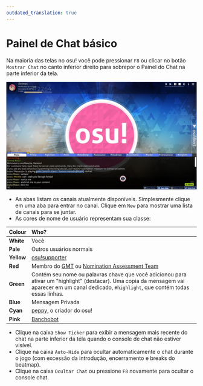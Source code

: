 ```yaml
---
outdated_translation: true
---
```


# Painel de Chat básico

Na maioria das telas no osu! você pode pressionar `F8` ou clicar no botão `Mostrar Chat` no canto inferior direito para sobrepor o Painel do Chat na parte inferior da tela.

![Chat Console](img/Chatconsole1.png "Chat Console")

- As abas listam os canais atualmente disponíveis. Simplesmente clique em uma aba para entrar no canal. Clique em `New` para mostrar uma lista de canais para se juntar.
- As cores de nome de usuário representam sua classe:

| Colour | Who? |
| :-- | :-- |
| **White** | Você |
| **Pale** | Outros usuários normais |
| **Yellow** | [osu!supporter](/wiki/osu!supporter) |
| **Red** | Membro do [GMT](/wiki/People/The_Team/Global_Moderation_Team) ou [Nomination Assessment Team](/wiki/People/The_Team/Nomination_Assessment_Team) |
| **Green** | Contém seu nome ou palavras chave que você adicionou para ativar um "highlight" (destacar). Uma copia da mensagem vai aparecer em um canal dedicado, `#highlight`, que contém todas essas linhas. |
| **Blue** | Mensagem Privada |
| **Cyan** | [peppy](https://osu.ppy.sh/users/2), o criador do osu! |
| **Pink** | [Banchobot](/wiki/BanchoBot) |

- Clique na caixa `Show Ticker` para exibir a mensagem mais recente do chat na parte inferior da tela quando o console de chat não estiver visível.
- Clique na caixa `Auto-Hide` para ocultar automaticamente o chat durante o jogo (com excessão da introdução, encerramento e breaks do beatmap).
- Clique na caixa `Ocultar Chat` ou pressione `F8` novamente para ocultar o console chat.
